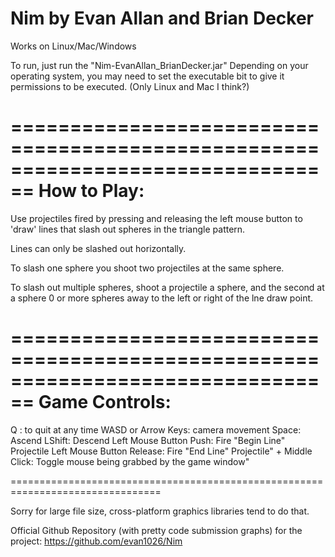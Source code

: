 Nim
by Evan Allan and Brian Decker
================================================================================
Works on Linux/Mac/Windows

To run, just run the "Nim-EvanAllan_BrianDecker.jar"
Depending on your operating system, you may need to set
the executable bit to give it permissions to be executed. (Only Linux and Mac I think?)

================================================================================
How to Play:
================================================================================

Use projectiles fired by pressing and releasing the left mouse button to 'draw'
lines that slash out spheres in the triangle pattern. 

Lines can only be slashed out horizontally.

To slash one sphere you shoot two projectiles at the same sphere.

To slash out multiple spheres, shoot a projectile a sphere, and the second at a sphere
0 or more spheres away to the left or right of the lne draw point.


================================================================================
Game Controls:
================================================================================

Q : to quit at any time
WASD or Arrow Keys:  camera movement
Space: Ascend
LShift: Descend
Left Mouse Button Push: Fire "Begin Line" Projectile
Left Mouse Button Release: Fire "End Line" Projectile" +
Middle Click: Toggle mouse being grabbed by the game window"

================================================================================

Sorry for large file size, cross-platform graphics libraries tend to do that.

Official Github Repository (with pretty code submission graphs) for the project:
https://github.com/evan1026/Nim
